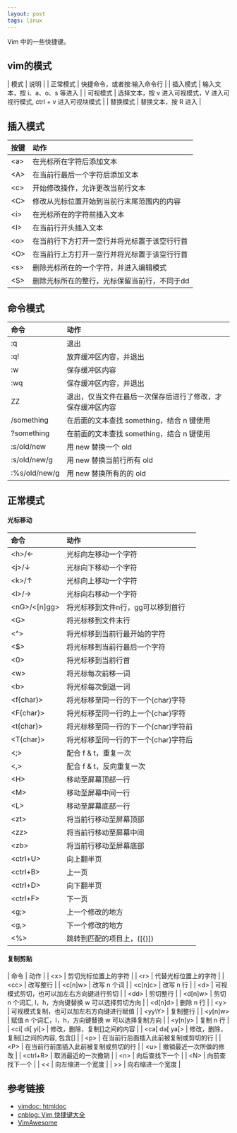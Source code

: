 ```yaml
---
layout: post
tags: linux
---
```

Vim 中的一些快捷键。

## vim的模式

| 模式 | 说明 |
| 正常模式 | 快捷命令，或者按:输入命令行 |
| 插入模式 | 输入文本，按 i、a、o、s 等进入 |
| 可视模式 | 选择文本，按 v 进入可视模式，V 进入可视行模式, ctrl + v 进入可视块模式 |
| 替换模式 | 替换文本，按 R 进入 |

## 插入模式

| 按键 | 动作 |
| :--- | :--- |
| \<a> | 在光标所在字符后添加文本 |
| \<A> | 在当前行最后一个字符后添加文本 |
| \<c> | 开始修改操作，允许更改当前行文本 |
| \<C> | 修改从光标位置开始到当前行末尾范围内的内容 |
| \<i> | 在光标所在的字符前插入文本 |
| \<I> | 在当前行开头插入文本 |
| \<o> | 在当前行下方打开一空行并将光标置于该空行行首 |
| \<O> | 在当前行上方打开一空行并将光标置于该空行行首 |
| \<s> | 删除光标所在的一个字符，并进入编辑模式 |
| \<S> | 删除光标所在的整行，光标保留当前行，不同于dd |

## 命令模式

| 命令 | 动作 |
| :--- | :--- |
| :q   | 退出 |
| :q!  | 放弃缓冲区内容，并退出 |
| :w   | 保存缓冲区内容 |
| :wq  | 保存缓冲区内容，并退出 |
| ZZ   | 退出，仅当文件在最后一次保存后进行了修改，才保存缓冲区内容 |
| /something | 在后面的文本查找 something，结合 n 键使用 |
| ?something | 在前面的文本查找 something，结合 n 键使用 |
| :s/old/new | 用 new 替换一个 old |
| :s/old/new/g | 用 new 替换当前行所有 old |
| :%s/old/new/g | 用 new 替换所有的的 old |

## 正常模式

#### 光标移动

| 命令 | 动作 |
| :--- | :--- |
| \<h>/← | 光标向左移动一个字符 |
| \<j>/↓ | 光标向下移动一个字符 |
| \<k>/↑ | 光标向上移动一个字符 |
| \<l>/→ | 光标向右移动一个字符 |
| \<nG>/<[n]gg> | 将光标移到文件n行，gg可以移到首行 |
| \<G>  | 将光标移到文件末行 |
| \<^>  | 将光标移到当前行最开始的字符 |
| \<$>  | 将光标移到当前行最后一个字符 |
| \<0>  | 将光标移到当前行首 |
| \<w>  | 将光标每次前移一词 |
| \<b>  | 将光标每次倒退一词 |
| \<f{char}> | 将光标移至同一行的下一个{char}字符 |
| \<F{char}> | 将光标移至同一行的上一个{char}字符 |
| \<t{char}> | 将光标移至同一行的下一个{char}字符前 |
| \<T{char}> | 将光标移至同一行的下一个{char}字符后 |
| \<;> | 配合 f & t，重复一次 |
| \<,> | 配合 f & t，反向重复一次 |
| \<H> | 移动至屏幕顶部一行 |
| \<M> | 移动至屏幕中间一行 |
| \<L> | 移动至屏幕底部一行 |
| \<zt> | 将当前行移动至屏幕顶部 |
| \<zz> | 将当前行移动至屏幕中间 |
| \<zb> | 将当前行移动至屏幕底部 |
| \<ctrl+U> | 向上翻半页 |
| \<ctrl+B> | 上一页 |
| \<ctrl+D> | 向下翻半页 |
| \<ctrl+F> | 下一页 |
| \<g;> | 上一个修改的地方 |
| \<g,> | 下一个修改的地方 |
| \<%> | 跳转到匹配的项目上，([{}]) |

#### 复制剪贴

| 命令 | 动作 |
| \<x>  | 剪切光标位置上的字符 |
| \<r>  | 代替光标位置上的字符 |
| \<cc> | 改写整行 |
| \<c[n]w> | 改写 n 个词 |
| \<c[n]c> | 改写 n 行 |
| \<d>  | 可视模式剪切，也可以加左右方向键进行剪切 |
| \<dd> | 剪切整行 |
| \<d[n]w> | 剪切 n 个词汇, l，h，方向键替换 w 可以选择剪切方向 |
| \<d[n]d> | 删除 n 行 |
| \<y>  | 可视模式复制，也可以加左右方向键进行赋值 |
| \<yy\Y> | 复制整行 |
| \<y[n]w> | 赋值 n 个词汇，l，h，方向键替换 w 可以选择复制方向 |
| \<y[n]y> | 复制 n 行 |
| \<ci[ di[ yi[> | 修改，删除，复制[]之间的内容 |
| \<ca[ da[ ya[> | 修改，删除，复制[]之间的内容, 包含[] |
| \<p>  | 在当前行后面插入此前被复制或剪切的行 |
| \<P>  | 在当前行前面插入此前被复制或剪切的行 |
| \<u>  | 撤销最近一次所做的修改 |
| \<ctrl+R> | 取消最近的一次撤销 |
| \<n>  | 向后查找下一个 |
| \<N>  | 向前查找下一个 |
| \<\< | 向左缩进一个宽度 |
| \>\> | 向右缩进一个宽度 |

## 参考链接
- [vimdoc: htmldoc](http://vimdoc.sourceforge.net/htmldoc/usr_toc.html)
- [cnblog: Vim 快捷键大全](https://www.cnblogs.com/codehome/p/10214801.html)
- [VimAwesome ](https://vimawesome.com/)
